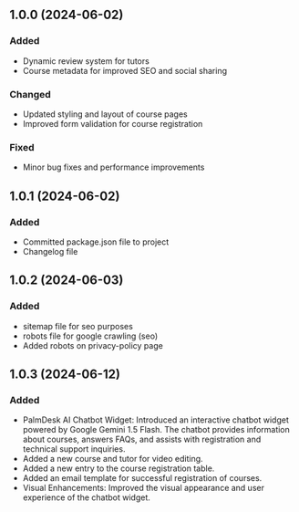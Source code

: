 ## 1.0.0 (2024-06-02)

### Added
- Dynamic review system for tutors
- Course metadata for improved SEO and social sharing

### Changed
- Updated styling and layout of course pages
- Improved form validation for course registration

### Fixed
- Minor bug fixes and performance improvements

## 1.0.1 (2024-06-02)

### Added 
- Committed package.json file to project
- Changelog file
  

## 1.0.2 (2024-06-03)
### Added
- sitemap file for seo purposes
- robots file for google crawling (seo)
- Added robots on privacy-policy page

## 1.0.3 (2024-06-12)
### Added
- PalmDesk AI Chatbot Widget: Introduced an interactive chatbot widget powered by Google Gemini 1.5 Flash. The chatbot provides information about courses, answers FAQs, and assists with registration and technical support inquiries.
- Added a new course and tutor for video editing.
- Added a new entry to the course registration table.
- Added an email template for successful registration of courses.
- Visual Enhancements: Improved the visual appearance and user experience of the chatbot widget.
